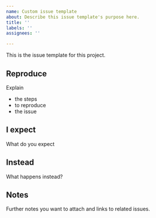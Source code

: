 ```yaml
---
name: Custom issue template
about: Describe this issue template's purpose here.
title: ''
labels: ''
assignees: ''

---
```


This is the issue template for this project.

## Reproduce

Explain

- the steps
- to reproduce
- the issue

## I expect

What do you expect 

## Instead

What happens instead?

## Notes

Further notes you want to attach
and links to related issues.
